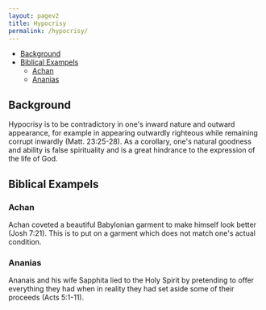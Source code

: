 ```yaml
---
layout: pagev2
title: Hypocrisy
permalink: /hypocrisy/
---
```

- [Background](#background)
- [Biblical Exampels](#biblical-exampels)
  - [Achan](#achan)
  - [Ananias](#ananias)
  
## Background

Hypocrisy is to be contradictory in one's inward nature and outward appearance, for example in appearing outwardly righteous while remaining corrupt inwardly (Matt. 23:25-28). As a corollary, one's natural goodness and ability is false spirituality and is a great hindrance to the expression of the life of God.

## Biblical Exampels

### Achan

Achan coveted a beautiful Babylonian garment to make himself look better (Josh 7:21). This is to put on a garment which does not match one's actual condition.

### Ananias

Ananais and his wife Sapphita lied to the Holy Spirit by pretending to offer everything they had when in reality they had set aside some of their proceeds (Acts 5:1-11).